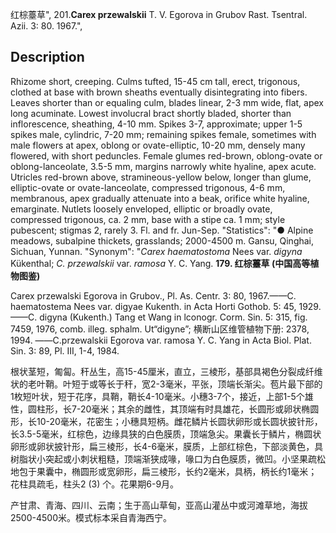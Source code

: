 红棕薹草",
201.**Carex przewalskii** T. V. Egorova in Grubov Rast. Tsentral. Azii. 3: 80. 1967.",

## Description
Rhizome short, creeping. Culms tufted, 15-45 cm tall, erect, trigonous, clothed at base with brown sheaths eventually disintegrating into fibers. Leaves shorter than or equaling culm, blades linear, 2-3 mm wide, flat, apex long acuminate. Lowest involucral bract shortly bladed, shorter than inflorescence, sheathing, 4-10 mm. Spikes 3-7, approximate; upper 1-5 spikes male, cylindric, 7-20 mm; remaining spikes female, sometimes with male flowers at apex, oblong or ovate-elliptic, 10-20 mm, densely many flowered, with short peduncles. Female glumes red-brown, oblong-ovate or oblong-lanceolate, 3.5-5 mm, margins narrowly white hyaline, apex acute. Utricles red-brown above, stramineous-yellow below, longer than glume, elliptic-ovate or ovate-lanceolate, compressed trigonous, 4-6 mm, membranous, apex gradually attenuate into a beak, orifice white hyaline, emarginate. Nutlets loosely enveloped, elliptic or broadly ovate, compressed trigonous, ca. 2 mm, base with a stipe ca. 1 mm; style pubescent; stigmas 2, rarely 3. Fl. and fr. Jun-Sep.
  "Statistics": "● Alpine meadows, subalpine thickets, grasslands; 2000-4500 m. Gansu, Qinghai, Sichuan, Yunnan.
  "Synonym": "*Carex haematostoma* Nees var. *digyna* Kükenthal; *C. przewalskii* var. *ramosa* Y. C. Yang.
**179. 红棕薹草 (中国高等植物图鉴)**

Carex przewalski Egorova in Grubov., Pl. As. Centr. 3: 80, 1967.——C. haematostema Nees var. digyae Kukenth. in Acta Horti Gothob. 5: 45, 1929. ——C. digyna (Kukenth.) Tang et Wang in lconogr. Corm. Sin. 5: 315, fig. 7459, 1976, comb. illeg. sphalm. Ut“digyne”; 横断山区维管植物下册: 2378, 1994. ——C.przewalskii Egorova var. ramosa Y. C. Yang in Acta Biol. Plat. Sin. 3: 89, Pl. III, 1-4, 1984.

根状茎短，匍匐。秆丛生，高15-45厘米，直立，三棱形，基部具褐色分裂成纤维状的老叶鞘。叶短于或等长于秆，宽2-3毫米，平张，顶端长渐尖。苞片最下部的1枚短叶状，短于花序，具鞘，鞘长4-10毫米。小穗3-7个，接近，上部1-5个雄性，圆柱形，长7-20毫米；其余的雌性，其顶端有时具雄花，长圆形或卵状椭圆形，长10-20毫米，花密生；小穗具短柄。雌花鳞片长圆状卵形或长圆状披针形，长3.5-5毫米，红棕色，边缘具狭的白色膜质，顶端急尖。果囊长于鳞片，椭圆状卵形或卵状披针形，扁三棱形，长4-6毫米，膜质，上部红棕色，下部淡黄色，具树脂状小突起或小刺状粗糙，顶端渐狭成喙，喙口为白色膜质，微凹。小坚果疏松地包于果囊中，椭圆形或宽卵形，扁三棱形，长约2毫米，具柄，柄长约1毫米；花柱具疏毛，柱头2 (3) 个。花果期6-9月。

产甘肃、青海、四川、云南；生于高山草甸，亚高山灌丛中或河滩草地，海拔2500-4500米。模式标本采自青海西宁。
